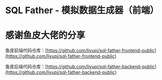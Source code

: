 # SQL Father - 模拟数据生成器（前端）
# 感谢鱼皮大佬的分享

鱼皮前端代码仓库：[https://github.com/liyupi/sql-father-frontend-public](https://github.com/liyupi/sql-father-frontend-public)

鱼皮后端代码仓库：[https://github.com/liyupi/sql-father-backend-public](https://github.com/liyupi/sql-father-backend-public)